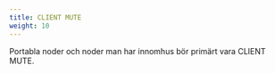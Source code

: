 ```yaml
---
title: CLIENT MUTE
weight: 10
---
```

Portabla noder och noder man har innomhus bör primärt vara CLIENT MUTE.

